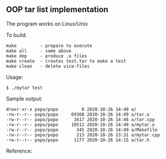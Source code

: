## OOP tar list implementation

The program works on Linux/Unix

To build:

    make         - prepare to execute
    make all     - same above
    make dep     - produce .o files
    make create  - creates test.tar to make a test
    make clean   - delete vice-files

Usage:

    $ ./mytar test

Sample output:

    drwxr-xr-x popo/popo         0 2020-10-26 14:49 a/
    -rw-r--r-- popo/popo     69368 2020-10-26 14:49 a/tar.o
    -rw-r--r-- popo/popo      3417 2020-10-26 14:46 a/tar.cpp
    -rw-r--r-- popo/popo     10512 2020-10-26 14:49 a/mytar.o
    -rw-r--r-- popo/popo       345 2020-10-26 14:49 a/Makefile
    -rw-r--r-- popo/popo       213 2020-10-26 13:31 a/mytar.cpp
    -rw-r--r-- popo/popo      1177 2020-10-26 14:15 a/tar.h

Reference:

    
